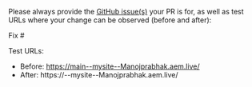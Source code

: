 Please always provide the [GitHub issue(s)](../issues) your PR is for, as well as test URLs where your change can be observed (before and after):

Fix #<gh-issue-id>

Test URLs:
- Before: https://main--mysite--Manojprabhak.aem.live/
- After: https://<branch>--mysite--Manojprabhak.aem.live/
